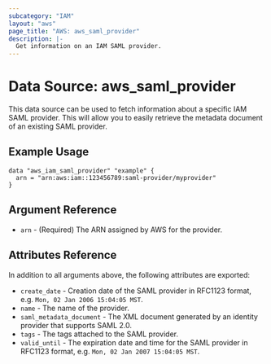 ```yaml
---
subcategory: "IAM"
layout: "aws"
page_title: "AWS: aws_saml_provider"
description: |-
  Get information on an IAM SAML provider.
---
```


# Data Source: aws_saml_provider

This data source can be used to fetch information about a specific
IAM SAML provider. This will allow you to easily retrieve the metadata
document of an existing SAML provider.

## Example Usage

```hcl
data "aws_iam_saml_provider" "example" {
  arn = "arn:aws:iam::123456789:saml-provider/myprovider"
}
```

## Argument Reference

* `arn` - (Required) The ARN assigned by AWS for the provider.

## Attributes Reference

In addition to all arguments above, the following attributes are exported:

* `create_date` - Creation date of the SAML provider in RFC1123 format, e.g. `Mon, 02 Jan 2006 15:04:05 MST`.
* `name` - The name of the provider.
* `saml_metadata_document` - The XML document generated by an identity provider that supports SAML 2.0.
* `tags` - The tags attached to the SAML provider.
* `valid_until` - The expiration date and time for the SAML provider in RFC1123 format, e.g. `Mon, 02 Jan 2007 15:04:05 MST`.
